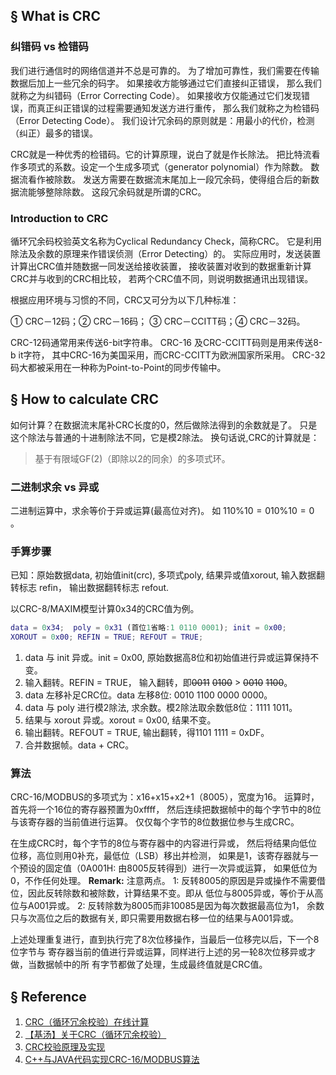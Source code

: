 ## § What is CRC
### 纠错码 vs 检错码
我们进行通信时的网络信道并不总是可靠的。
为了增加可靠性，我们需要在传输数据后加上一些冗余的码字。
如果接收方能够通过它们直接纠正错误，
那么我们就称之为纠错码（Error Correcting Code）。
如果接收方仅能通过它们发现错误，而真正纠正错误的过程需要通知发送方进行重传，
那么我们就称之为检错码（Error Detecting Code）。
我们设计冗余码的原则就是：用最小的代价，检测（纠正）最多的错误。

CRC就是一种优秀的检错码。它的计算原理，说白了就是作长除法。
把比特流看作多项式的系数。设定一个生成多项式（generator polynomial）作为除数。
数据流看作被除数。
发送方需要在数据流末尾加上一段冗余码，使得组合后的新数据流能够整除除数。
这段冗余码就是所谓的CRC。

### Introduction to CRC
循环冗余码校验英文名称为Cyclical Redundancy Check，简称CRC。
它是利用除法及余数的原理来作错误侦测（Error Detecting）的。
实际应用时，发送装置计算出CRC值并随数据一同发送给接收装置，
接收装置对收到的数据重新计算CRC并与收到的CRC相比较，
若两个CRC值不同，则说明数据通讯出现错误。

根据应用环境与习惯的不同，CRC又可分为以下几种标准：

① CRC－12码；② CRC－16码；
③ CRC－CCITT码；④ CRC－32码。

CRC-12码通常用来传送6-bit字符串。
CRC-16 及CRC-CCITT码则是用来传送8-b it字符，
其中CRC-16为美国采用，而CRC-CCITT为欧洲国家所采用。
CRC-32码大都被采用在一种称为Point-to-Point的同步传输中。

## § How to calculate CRC
如何计算？在数据流末尾补CRC长度的0，然后做除法得到的余数就是了。
只是这个除法与普通的十进制除法不同，它是模2除法。
换句话说,CRC的计算就是：
> 基于有限域GF(2)（即除以2的同余）的多项式环。

### 二进制求余 vs 异或
二进制运算中，求余等价于异或运算(最高位对齐)。
如 $110 \% 10 = 010\% 10 = 0$ 。

### 手算步骤
已知：原始数据data, 初始值init(crc), 多项式poly, 结果异或值xorout,
输入数据翻转标志 refin， 输出数据翻转标志 refout.

以CRC-8/MAXIM模型计算0x34的CRC值为例。
```matlab
data = 0x34;  poly = 0x31 (首位1省略:1 0110 0001); init = 0x00;
XOROUT = 0x00; REFIN = TRUE; REFOUT = TRUE;
```
1. data 与 init 异或。init = 0x00, 原始数据高8位和初始值进行异或运算保持不变。
1. 输入翻转。REFIN = TRUE， 输入翻转，即~~0011~~ ~~0100~~ > ~~0010~~ ~~1100~~。
1. data 左移补足CRC位。data 左移8位: 0010 1100 0000 0000。
1. data 与 poly 进行模2除法, 求余数。模2除法取余数低8位：1111 1011。
1. 结果与 xorout 异或。xorout = 0x00, 结果不变。
1. 输出翻转。REFOUT = TRUE, 输出翻转，得1101 1111 = 0xDF。
1. 合并数据帧。data + CRC。

### 算法
CRC-16/MODBUS的多项式为：x16+x15+x2+1（8005），宽度为16。
运算时，首先将一个16位的寄存器预置为0xffff，
然后连续把数据帧中的每个字节中的8位与该寄存器的当前值进行运算。
仅仅每个字节的8位数据位参与生成CRC。

在生成CRC时，每个字节的8位与寄存器中的内容进行异或，
然后将结果向低位位移，高位则用0补充，最低位（LSB）移出并检测，
如果是1，该寄存器就与一个预设的固定值（0A001H: 由8005反转得到）进行一次异或运算，
如果低位为0，不作任何处理。
**Remark:** 注意两点。
1: 反转8005的原因是异或操作不需要借位，因此反转除数和被除数，计算结果不变。即从
低位与8005异或，等价于从高位与A001异或。
2: 反转除数为8005而非10085是因为每次数据最高位为1，
余数只与次高位之后的数据有关, 即只需要用数据右移一位的结果与A001异或。

上述处理重复进行，直到执行完了8次位移操作，当最后一位移完以后，下一个8位字节与
寄存器当前的值进行异或运算，同样进行上述的另一轮8次位移异或才做，当数据帧中的所
有字节都做了处理，生成最终值就是CRC值。


## § Reference
1. [CRC（循环冗余校验）在线计算][1]
1. [【基汤】关于CRC（循环冗余校验）][2]
1. [CRC校验原理及实现][3]
1. [C++与JAVA代码实现CRC-16/MODBUS算法][4]

[1]:http://www.ip33.com/crc.html
[2]:https://zhuanlan.zhihu.com/p/81294341
[3]:https://zhuanlan.zhihu.com/p/256487370
[4]:https://www.cnblogs.com/yanwu0527/p/11424730.html

